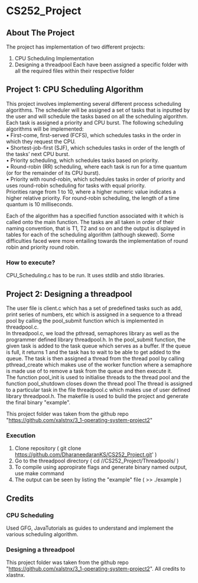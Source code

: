 # CS252_Project
## About The Project
The project has implementation of two different projects:
1. CPU Scheduling Implementation
2. Designing a threadpool
Each have been assigned a specific folder with all the required files within their respective folder 

## Project 1: CPU Scheduling Algorithm

This project involves implementing several different process scheduling algorithms. 
The scheduler will be assigned a set of tasks that is inputted by the user and will schedule the tasks based on all the scheduling algorithm. 
Each task is assigned a priority and CPU burst. The following scheduling algorithms will be implemented:<br />
• First-come, first-served (FCFS), which schedules tasks in the order in which they request the CPU.<br />
• Shortest-job-first (SJF), which schedules tasks in order of the length of the tasks’ next CPU burst.<br />
• Priority scheduling, which schedules tasks based on priority. <br />
• Round-robin (RR) scheduling, where each task is run for a time quantum (or for the remainder of its CPU burst).<br />
• Priority with round-robin, which schedules tasks in order of priority and uses round-robin scheduling for tasks with equal priority.<br />
Priorities range from 1 to 10, where a higher numeric value indicates a higher relative priority. For round-robin scheduling, 
the length of a time quantum is 10 milliseconds.

Each of the algorithm has a specified function associated with it which is called onto the main function.
The tasks are all taken in order of their naming convention, that is T1, T2 and so on and the output is displayed in tables for each of the scheduling algorithm (although skewed). 
Some difficulties faced were more entailing towards the implementation of round robin and priority round robin.

### How to execute?

CPU_Scheduling.c has to be run. It uses stdlib and stdio libraries.

## Project 2: Designing a threadpool
The user file is client.c which has a set of predefined tasks such as add, print series of numbers, etc which is assigned in a sequence to a thread pool by calling the pool_submit function which is implemented in threadpool.c.<br /> In threadpool.c, we load the pthread, semaphores library as well as the programmer defined library threadpool.h. In the pool_submit function, the given task is added to the task queue which serves as a buffer. If the queue is full, it returns 1 and the task has to wait to be able to get added to the queue. The task is then assigned a thread from the thread pool by calling pthread_create which makes use of the worker function where a semaphore is made use of to remove a task from the queue and then execute it.<br />
The function pool_init is used to initialise threads to the thread pool and the function pool_shutdown closes down the thread pool
The thread is assigned to a particular task in the file threadpool.c which makes use of user defined library threadpool.h.
The makefile is used to build the project and generate the final binary "example".

This project folder was taken from the github repo "https://github.com/xalstnx/3_1-operating-system-project2"


### Execution
1. Clone repository ( git clone https://github.com/DharaneedaranKS/CS252_Project.git' )
2. Go to the threadpool directory ( cd /<Download folder>/CS252_Project/Threadpools/ )
3. To compile using appropirate flags and generate binary named output, use make command 
4. The output can be seen by listing the "example" file ( >> ./example )

## Credits
### CPU Scheduling
Used GFG, JavaTutorials as guides to understand and implement the various scheduling algorithm.
### Designing a threadpool
This project folder was taken from the github repo "https://github.com/xalstnx/3_1-operating-system-project2". All credits to xlastnx.
